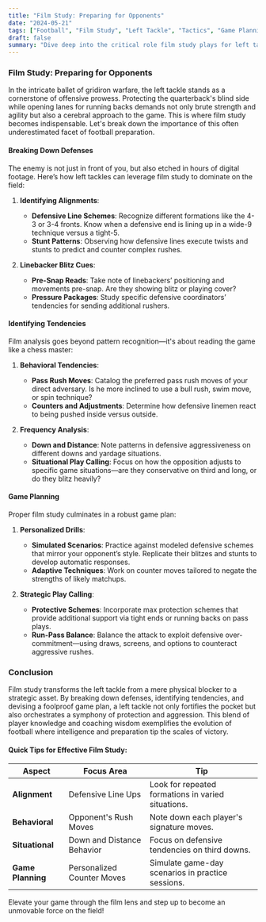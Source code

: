 ```yaml
---
title: "Film Study: Preparing for Opponents"
date: "2024-05-21"
tags: ["Football", "Film Study", "Left Tackle", "Tactics", "Game Planning", "Coaching", "Preparation", "Strategy"]
draft: false
summary: "Dive deep into the critical role film study plays for left tackles in football. Learn how breaking down defenses, identifying tendencies, and comprehensive game planning elevate performance and secure victories on the field."
---
```


### Film Study: Preparing for Opponents

In the intricate ballet of gridiron warfare, the left tackle stands as a cornerstone of offensive prowess. Protecting the quarterback's blind side while opening lanes for running backs demands not only brute strength and agility but also a cerebral approach to the game. This is where film study becomes indispensable. Let's break down the importance of this often underestimated facet of football preparation.

#### Breaking Down Defenses

The enemy is not just in front of you, but also etched in hours of digital footage. Here’s how left tackles can leverage film study to dominate on the field:

1. **Identifying Alignments**:
   - **Defensive Line Schemes**: Recognize different formations like the 4-3 or 3-4 fronts. Know when a defensive end is lining up in a wide-9 technique versus a tight-5.
   - **Stunt Patterns**: Observing how defensive lines execute twists and stunts to predict and counter complex rushes.

2. **Linebacker Blitz Cues**:
   - **Pre-Snap Reads**: Take note of linebackers’ positioning and movements pre-snap. Are they showing blitz or playing cover?
   - **Pressure Packages**: Study specific defensive coordinators’ tendencies for sending additional rushers.

#### Identifying Tendencies

Film analysis goes beyond pattern recognition—it's about reading the game like a chess master:

1. **Behavioral Tendencies**:
   - **Pass Rush Moves**: Catalog the preferred pass rush moves of your direct adversary. Is he more inclined to use a bull rush, swim move, or spin technique?
   - **Counters and Adjustments**: Determine how defensive linemen react to being pushed inside versus outside.

2. **Frequency Analysis**:
   - **Down and Distance**: Note patterns in defensive aggressiveness on different downs and yardage situations.
   - **Situational Play Calling**: Focus on how the opposition adjusts to specific game situations—are they conservative on third and long, or do they blitz heavily?

#### Game Planning

Proper film study culminates in a robust game plan:

1. **Personalized Drills**:
   - **Simulated Scenarios**: Practice against modeled defensive schemes that mirror your opponent’s style. Replicate their blitzes and stunts to develop automatic responses.
   - **Adaptive Techniques**: Work on counter moves tailored to negate the strengths of likely matchups.

2. **Strategic Play Calling**:
   - **Protective Schemes**: Incorporate max protection schemes that provide additional support via tight ends or running backs on pass plays.
   - **Run-Pass Balance**: Balance the attack to exploit defensive over-commitment—using draws, screens, and options to counteract aggressive rushes.

### Conclusion

Film study transforms the left tackle from a mere physical blocker to a strategic asset. By breaking down defenses, identifying tendencies, and devising a foolproof game plan, a left tackle not only fortifies the pocket but also orchestrates a symphony of protection and aggression. This blend of player knowledge and coaching wisdom exemplifies the evolution of football where intelligence and preparation tip the scales of victory.

#### Quick Tips for Effective Film Study:

| Aspect            | Focus Area                             | Tip                                                    |
|-------------------|----------------------------------------|--------------------------------------------------------|
| **Alignment**     | Defensive Line Ups                     | Look for repeated formations in varied situations.     |
| **Behavioral**    | Opponent's Rush Moves                  | Note down each player's signature moves.               |
| **Situational**   | Down and Distance Behavior             | Focus on defensive tendencies on third downs.          |
| **Game Planning** | Personalized Counter Moves             | Simulate game-day scenarios in practice sessions.       |

Elevate your game through the film lens and step up to become an unmovable force on the field!